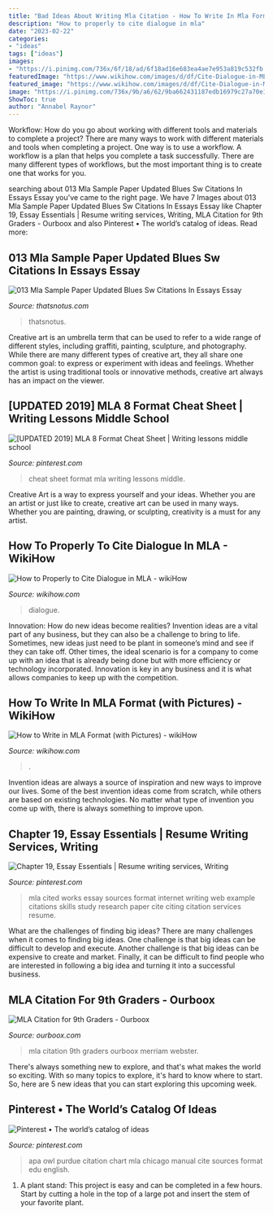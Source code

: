 ```yaml
---
title: "Bad Ideas About Writing Mla Citation - How To Write In Mla Format (with Pictures)"
description: "How to properly to cite dialogue in mla"
date: "2023-02-22"
categories:
- "ideas"
tags: ["ideas"]
images:
- "https://i.pinimg.com/736x/6f/18/ad/6f18ad16e683ea4ae7e953a819c532fb.jpg"
featuredImage: "https://www.wikihow.com/images/d/df/Cite-Dialogue-in-MLA-Step-12.jpg"
featured_image: "https://www.wikihow.com/images/d/df/Cite-Dialogue-in-MLA-Step-12.jpg"
image: "https://i.pinimg.com/736x/9b/a6/62/9ba662431187edb16979c27a70e10f72--study-skills-mla.jpg"
ShowToc: true
author: "Annabel Raynor"
---
```



Workflow: How do you go about working with different tools and materials to complete a project?
There are many ways to work with different materials and tools when completing a project. One way is to use a workflow. A workflow is a plan that helps you complete a task successfully. There are many different types of workflows, but the most important thing is to create one that works for you.

	

		
searching about 013 Mla Sample Paper Updated Blues Sw Citations In Essays Essay you've came to the right page. We have 7 Images about 013 Mla Sample Paper Updated Blues Sw Citations In Essays Essay like Chapter 19, Essay Essentials | Resume writing services, Writing, MLA Citation for 9th Graders - Ourboox and also Pinterest • The world’s catalog of ideas. Read more:
		
    
## 013 Mla Sample Paper Updated Blues Sw Citations In Essays Essay

<img loading=lazy src="https://www.thatsnotus.com/g/005-citations-in-essays-cite-an-essay-step-version.jpg" onerror="this.onerror=null;this.src='https://tse2.mm.bing.net/th?id=OIP.5LAUN2Gg0t4g9NWoCMec9gHaFj&amp;pid=15.1';" alt="013 Mla Sample Paper Updated Blues Sw Citations In Essays Essay">

_Source: thatsnotus.com_

>thatsnotus. 

	

Creative art is an umbrella term that can be used to refer to a wide range of different styles, including graffiti, painting, sculpture, and photography. While there are many different types of creative art, they all share one common goal: to express or experiment with ideas and feelings. Whether the artist is using traditional tools or innovative methods, creative art always has an impact on the viewer.

    
## [UPDATED 2019] MLA 8 Format Cheat Sheet | Writing Lessons Middle School

<img loading=lazy src="https://i.pinimg.com/736x/6f/18/ad/6f18ad16e683ea4ae7e953a819c532fb.jpg" onerror="this.onerror=null;this.src='https://tse1.mm.bing.net/th?id=OIP.cScXpa47CxYdmUvqs3EFmwHaLG&amp;pid=15.1';" alt="[UPDATED 2019] MLA 8 Format Cheat Sheet | Writing lessons middle school">

_Source: pinterest.com_

>cheat sheet format mla writing lessons middle. 

	

Creative Art is a way to express yourself and your ideas. Whether you are an artist or just like to create, creative art can be used in many ways. Whether you are painting, drawing, or sculpting, creativity is a must for any artist.

    
## How To Properly To Cite Dialogue In MLA - WikiHow

<img loading=lazy src="https://www.wikihow.com/images/d/df/Cite-Dialogue-in-MLA-Step-12.jpg" onerror="this.onerror=null;this.src='https://tse2.mm.bing.net/th?id=OIP.i5d9Ig50LSLzVfwtMxNUdgHaFj&amp;pid=15.1';" alt="How to Properly to Cite Dialogue in MLA - wikiHow">

_Source: wikihow.com_

>dialogue. 

	

Innovation: How do new ideas become realities?
Invention ideas are a vital part of any business, but they can also be a challenge to bring to life. Sometimes, new ideas just need to be plant in someone’s mind and see if they can take off. Other times, the ideal scenario is for a company to come up with an idea that is already being done but with more efficiency or technology incorporated. Innovation is key in any business and it is what allows companies to keep up with the competition.

    
## How To Write In MLA Format (with Pictures) - WikiHow

<img loading=lazy src="https://www.wikihow.com/images/e/e4/Write-in-MLA-Format-Step-26.jpg" onerror="this.onerror=null;this.src='https://tse2.mm.bing.net/th?id=OIP.lXL2U5cKCon-m93J5A6cDQHaFj&amp;pid=15.1';" alt="How to Write in MLA Format (with Pictures) - wikiHow">

_Source: wikihow.com_

>. 

	

Invention ideas are always a source of inspiration and new ways to improve our lives. Some of the best invention ideas come from scratch, while others are based on existing technologies. No matter what type of invention you come up with, there is always something to improve upon.

    
## Chapter 19, Essay Essentials | Resume Writing Services, Writing

<img loading=lazy src="https://i.pinimg.com/736x/9b/a6/62/9ba662431187edb16979c27a70e10f72--study-skills-mla.jpg" onerror="this.onerror=null;this.src='https://tse3.mm.bing.net/th?id=OIP.aQfS5mLBFoUHqHAiIQrSdwHaFj&amp;pid=15.1';" alt="Chapter 19, Essay Essentials | Resume writing services, Writing">

_Source: pinterest.com_

>mla cited works essay sources format internet writing web example citations skills study research paper cite citing citation services resume. 

	

What are the challenges of finding big ideas?
There are many challenges when it comes to finding big ideas. One challenge is that big ideas can be difficult to develop and execute. Another challenge is that big ideas can be expensive to create and market. Finally, it can be difficult to find people who are interested in following a big idea and turning it into a successful business.

    
## MLA Citation For 9th Graders - Ourboox

<img loading=lazy src="https://s3-eu-west-1.amazonaws.com/ourboox-media-prod/wp-content/uploads/2020/09/25014521/download8.png" onerror="this.onerror=null;this.src='https://tse1.mm.bing.net/th?id=OIP.aDBGiBPserKhTzAP__SRPAAAAA&amp;pid=15.1';" alt="MLA Citation for 9th Graders - Ourboox">

_Source: ourboox.com_

>mla citation 9th graders ourboox merriam webster. 

	

There's always something new to explore, and that's what makes the world so exciting. With so many topics to explore, it's hard to know where to start.  So, here are 5 new ideas that you can start exploring this upcoming week.

    
## Pinterest • The World’s Catalog Of Ideas

<img loading=lazy src="https://s-media-cache-ak0.pinimg.com/736x/b5/9c/1e/b59c1e4f692e99084bc8eccc9cd57492.jpg" onerror="this.onerror=null;this.src='https://tse3.mm.bing.net/th?id=OIP.zb1BE7et_waLVgTYdhiU9wHaDW&amp;pid=15.1';" alt="Pinterest • The world’s catalog of ideas">

_Source: pinterest.com_

>apa owl purdue citation chart mla chicago manual cite sources format edu english. 

	

1. A plant stand: This project is easy and can be completed in a few hours. Start by cutting a hole in the top of a large pot and insert the stem of your favorite plant.

